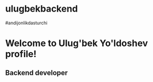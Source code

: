 <h1>ulugbekbackend</h1>
#andijonlikdasturchi
<h1>Welcome to Ulug'bek Yo'ldoshev profile!</h1>
<h2>Backend developer</h2>
